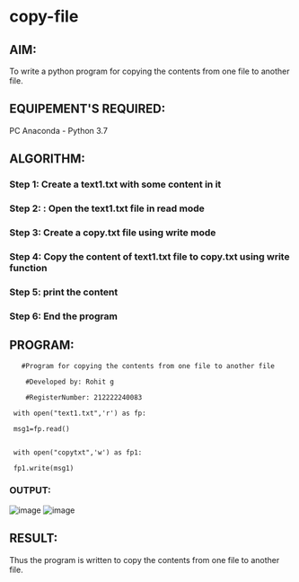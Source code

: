 # copy-file
## AIM:
To write a python program for copying the contents from one file to another file.
## EQUIPEMENT'S REQUIRED: 
PC
Anaconda - Python 3.7
## ALGORITHM: 
### Step 1: Create a text1.txt with some content in it

### Step 2: : Open the text1.txt file in read mode
 
### Step 3: Create a copy.txt file using write mode

### Step 4:  Copy the content of text1.txt file to copy.txt using write function

### Step 5: print the content

### Step 6:  End the program

## PROGRAM:
       #Program for copying the contents from one file to another file

        #Developed by: Rohit g

        #RegisterNumber: 212222240083

     with open("text1.txt",'r') as fp:
     
     msg1=fp.read()
     
     
     with open("copytxt",'w') as fp1:
     
     fp1.write(msg1)

### OUTPUT:
![image](https://github.com/rohitgunasekaran/copy-file/assets/119404546/0aa4a6fc-24dd-453b-a7eb-a2dfe087c0b8)
![image](https://github.com/rohitgunasekaran/copy-file/assets/119404546/c8539f3b-ae32-4cae-a6d4-30411d16e302)





## RESULT:
Thus the program is written to copy the contents from one file to another file.
